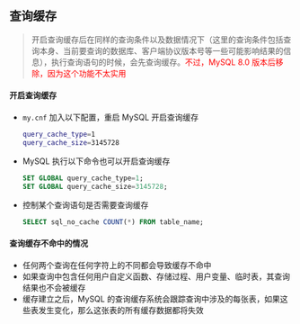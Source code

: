 ## 查询缓存

> 开启查询缓存后在同样的查询条件以及数据情况下（这里的查询条件包括查询本身、当前要查询的数据库、客户端协议版本号等一些可能影响结果的信息），执行查询语句的时候，会先查询缓存。<font color="red">不过，MySQL 8.0 版本后移除，因为这个功能不太实用</font>

#### 开启查询缓存

-   `my.cnf` 加入以下配置，重启 MySQL 开启查询缓存
    ```bash
    query_cache_type=1
    query_cache_size=3145728
    ```
-   MySQL 执行以下命令也可以开启查询缓存

    ```sql
    SET GLOBAL query_cache_type=1;
    SET GLOBAL query_cache_size=3145728;
    ```

-   控制某个查询语句是否需要查询缓存

    ```sql
    SELECT sql_no_cache COUNT(*) FROM table_name;
    ```

#### 查询缓存不命中的情况

-   任何两个查询在任何字符上的不同都会导致缓存不命中
-   如果查询中包含任何用户自定义函数、存储过程、用户变量、临时表，其查询结果也不会被缓存
-   缓存建立之后，MySQL 的查询缓存系统会跟踪查询中涉及的每张表，如果这些表发生变化，那么这张表的所有缓存数据都将失效
